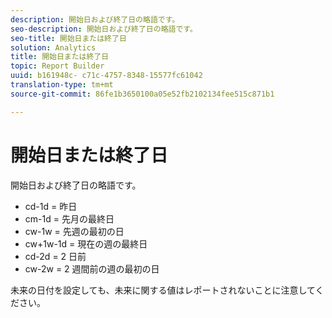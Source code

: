 ```yaml
---
description: 開始日および終了日の略語です。
seo-description: 開始日および終了日の略語です。
seo-title: 開始日または終了日
solution: Analytics
title: 開始日または終了日
topic: Report Builder
uuid: b161948c- c71c-4757-8348-15577fc61042
translation-type: tm+mt
source-git-commit: 86fe1b3650100a05e52fb2102134fee515c871b1

---
```



# 開始日または終了日

開始日および終了日の略語です。

* cd-1d = 昨日
* cm-1d = 先月の最終日
* cw-1w = 先週の最初の日
* cw+1w-1d = 現在の週の最終日
* cd-2d = 2 日前
* cw-2w = 2 週間前の週の最初の日

未来の日付を設定しても、未来に関する値はレポートされないことに注意してください。

